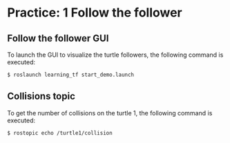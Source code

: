 # Practice: 1 Follow the follower
## Follow the follower GUI
To launch the GUI to visualize the turtle followers, the following command is executed:
```sh
$ roslaunch learning_tf start_demo.launch
```

## Collisions topic
To get the number of collisions on the turtle 1, the following command is executed:
```
$ rostopic echo /turtle1/collision
```

